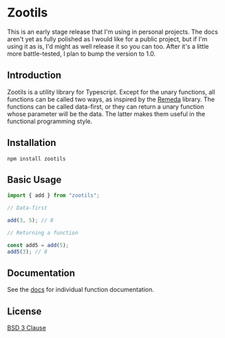 # Zootils

This is an early stage release that I'm using in personal projects. The docs aren't yet as fully polished
as I would like for a public project, but if I'm using it as is, I'd might as well release it so you can too.
After it's a little more battle-tested, I plan to bump the version to 1.0.

## Introduction

Zootils is a utility library for Typescript. Except for the unary functions,
all functions can be called two ways, as inspired by the [Remeda](https://remedajs.com) library.
The functions can be called data-first, or they can return a unary function whose parameter will be the data.
The latter makes them useful in the functional programming style.

## Installation

```
npm install zootils
```

## Basic Usage

```ts
import { add } from "zootils";

// Data-first

add(3, 5); // 8

// Returning a function

const add5 = add(5);
add5(3); // 8
```

## Documentation

See the [docs](https://harshbarger.github.io/zootils/modules/index.html) for individual function documentation.

## License

[BSD 3 Clause](https://github.com/harshbarger/zootils/blob/main/LICENSE.md)
